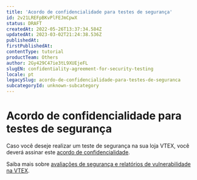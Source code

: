 ```yaml
---
title: 'Acordo de confidencialidade para testes de segurança'
id: 2v21LREFpBKvPlFEJmCpwX
status: DRAFT
createdAt: 2022-05-26T13:37:34.584Z
updatedAt: 2023-03-02T21:24:38.536Z
publishedAt: 
firstPublishedAt: 
contentType: tutorial
productTeam: Others
author: 2Gy429C47ie3tL9XUEjeFL
slugEN: confidentiality-agreement-for-security-testing
locale: pt
legacySlug: acordo-de-confidencialidade-para-testes-de-seguranca
subcategoryId: unknown-subcategory
---
```


# Acordo de confidencialidade para testes de segurança

Caso você deseje realizar um teste de segurança na sua loja VTEX, você deverá assinar este [acordo de confidencialidade](https://assets.ctfassets.net/alneenqid6w5/5iw8rN7CdSn7PHKvMMcO19/ab46ae4025d506e052dcef5974f9007f/Pentest_NDA_.zip).

Saiba mais sobre [avaliações de segurança e relatórios de vulnerabilidade na VTEX](https://help.vtex.com/pt/tutorial/avaliacoes-de-seguranca-e-relatorios-de-vulnerabilidade--6jodF6s1I50Fg84ZwutOCb).

